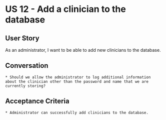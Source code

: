 US 12 - Add a clinician to the database
=======

User Story
---
As an administrator, I want to be able to add new clinicians to the database.


Conversation
----
	* Should we allow the administrator to log additional information about the clinician other than the password and name that we are currently storing?

Acceptance Criteria
----
	* Administrator can successfully add clinicians to the database. 